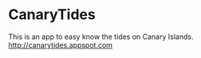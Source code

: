 # CanaryTides #

This is an app to easy know the tides on Canary Islands. http://canarytides.appspot.com